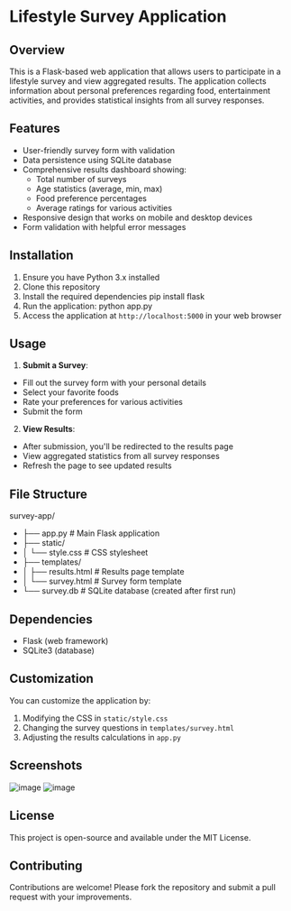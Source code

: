 # Lifestyle Survey Application

## Overview
This is a Flask-based web application that allows users to participate in a lifestyle survey and view aggregated results. The application collects information about personal preferences regarding food, entertainment activities, and provides statistical insights from all survey responses.

## Features
- User-friendly survey form with validation
- Data persistence using SQLite database
- Comprehensive results dashboard showing:
  - Total number of surveys
  - Age statistics (average, min, max)
  - Food preference percentages
  - Average ratings for various activities
- Responsive design that works on mobile and desktop devices
- Form validation with helpful error messages

## Installation
1. Ensure you have Python 3.x installed
2. Clone this repository
3. Install the required dependencies
   pip install flask
4. Run the application:
   python app.py
5. Access the application at `http://localhost:5000` in your web browser

## Usage
1. **Submit a Survey**:
- Fill out the survey form with your personal details
- Select your favorite foods
- Rate your preferences for various activities
- Submit the form

2. **View Results**:
- After submission, you'll be redirected to the results page
- View aggregated statistics from all survey responses
- Refresh the page to see updated results

## File Structure
survey-app/
- ├── app.py # Main Flask application
- ├── static/
- │ └── style.css # CSS stylesheet
- ├── templates/
- │ ├── results.html # Results page template
- │ └── survey.html # Survey form template
- └── survey.db # SQLite database (created after first run)


## Dependencies
- Flask (web framework)
- SQLite3 (database)

## Customization
You can customize the application by:
1. Modifying the CSS in `static/style.css`
2. Changing the survey questions in `templates/survey.html`
3. Adjusting the results calculations in `app.py`

## Screenshots
![image](https://github.com/user-attachments/assets/00622c4e-23e1-4514-a647-b007fc8a60ae)
![image](https://github.com/user-attachments/assets/f3454dda-2859-492b-89cf-3cf233c6978b)

## License
This project is open-source and available under the MIT License.

## Contributing
Contributions are welcome! Please fork the repository and submit a pull request with your improvements.

